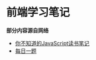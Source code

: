 # 前端学习笔记

**部分内容源自网络**

- [你不知道的JavaScript读书笔记](https://github.com/XiaoChengyin/blog/issues/1)
- [每日一题](https://github.com/XiaoChengyin/blog/issues/2)
